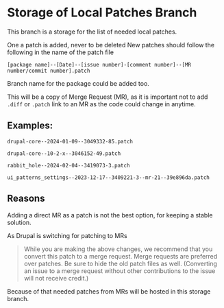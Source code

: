 # Storage of Local Patches Branch

This branch is a storage for the list of needed local patches.

One a patch is added, never to be deleted
New patches should follow the following in the name of the patch file

`[package name]--[Date]--[issue number]-[comment number]--[MR number/commit number].patch`

Branch name for the package could be added too.

This will be a copy of Merge Request (MR), as it is important not to add `.diff` or `.patch` link to an MR as the code could change in anytime.


## Examples:

`drupal-core--2024-01-09--3049332-85.patch`

`drupal-core--10-2-x--3046152-49.patch`

`rabbit_hole--2024-02-04--3419073-3.patch`

`ui_patterns_settings--2023-12-17--3409221-3--mr-21--39e896da.patch`


## Reasons

Adding a direct MR as a patch is not the best option, for keeping a stable solution.

As Drupal is switching for patching to MRs

> While you are making the above changes, we recommend that you convert this patch to a merge request. Merge requests are preferred over patches. Be sure to hide the old patch files as well. (Converting an issue to a merge request without other contributions to the issue will not receive credit.)

Because of that needed patches from MRs will be hosted in this storage branch.
